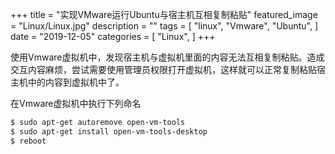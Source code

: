 +++
title = "实现VMware运行Ubuntu与宿主机互相复制粘贴"
featured_image = "Linux/Linux.jpg"
description = ""
tags = [
    "linux",
    "Vmware",
    "Ubuntu",
]
date = "2019-12-05"
categories = [
    "Linux",
]
+++


使用Vmware虚拟机中，发现宿主机与虚拟机里面的内容无法互相复制粘贴。造成交互内容麻烦，尝试需要使用管理员权限打开虚拟机，这样就可以正常复制粘贴宿主机中的内容到虚拟机中了。

在Vmware虚拟机中执行下列命名

```bash
$ sudo apt-get autoremove open-vm-tools 
$ sudo apt-get install open-vm-tools-desktop 
$ reboot
```
